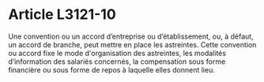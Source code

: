 # Article L3121-10

Une convention ou un accord d’entreprise ou d’établissement, ou, à défaut, un accord de branche, peut mettre en place les astreintes. Cette convention ou accord fixe le mode d'organisation des astreintes, les modalités d’information des salariés concernés, la compensation sous forme financière ou sous forme de repos à laquelle elles donnent lieu.
